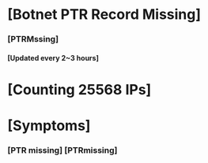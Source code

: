 # [Botnet PTR Record Missing]
### [PTRMssing]
#### [Updated every 2~3 hours]

# [Counting 25568 IPs]

# [Symptoms] 
###   [PTR missing] [PTRmissing]

